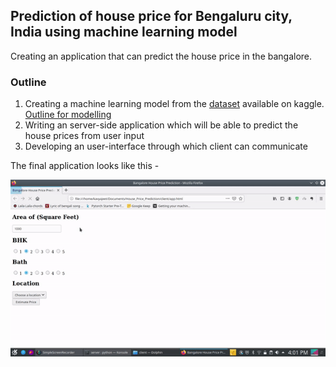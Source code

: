 ## Prediction of house price for Bengaluru city, India using machine learning model

Creating an application that can predict the house price in the bangalore. 

### Outline

1. Creating a machine learning model from the [dataset]() available on kaggle. [Outline for modelling](model/readme.MD)
2. Writing an server-side application which will be able to predict the house prices from user input
3. Developing an user-interface through which client can communicate 

The final application looks like this - 

![](client/bengaluru_house_price_prediction.gif)
